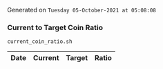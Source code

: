 Generated on `Tuesday 05-October-2021 at 05:08:08`

### Current to Target Coin Ratio
`current_coin_ratio.sh`

Date|Current|Target|Ratio
---|---|---|---
